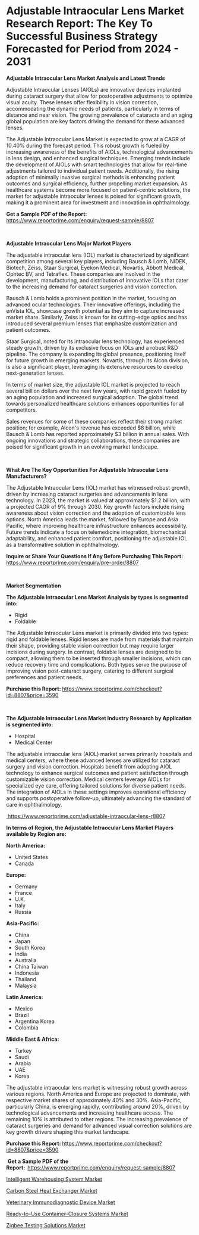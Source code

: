 <p><h1>Adjustable Intraocular Lens Market Research Report: The Key To Successful Business Strategy Forecasted for Period from 2024 - 2031</h1></p><p><strong>Adjustable Intraocular Lens Market Analysis and Latest Trends</strong></p>
<p><p>Adjustable Intraocular Lenses (AIOLs) are innovative devices implanted during cataract surgery that allow for postoperative adjustments to optimize visual acuity. These lenses offer flexibility in vision correction, accommodating the dynamic needs of patients, particularly in terms of distance and near vision. The growing prevalence of cataracts and an aging global population are key factors driving the demand for these advanced lenses.</p><p>The Adjustable Intraocular Lens Market is expected to grow at a CAGR of 10.40% during the forecast period. This robust growth is fueled by increasing awareness of the benefits of AIOLs, technological advancements in lens design, and enhanced surgical techniques. Emerging trends include the development of AIOLs with smart technologies that allow for real-time adjustments tailored to individual patient needs. Additionally, the rising adoption of minimally invasive surgical methods is enhancing patient outcomes and surgical efficiency, further propelling market expansion. As healthcare systems become more focused on patient-centric solutions, the market for adjustable intraocular lenses is poised for significant growth, making it a prominent area for investment and innovation in ophthalmology.</p></p>
<p><strong>Get a Sample PDF of the Report:&nbsp;</strong> <a href="https://www.reportprime.com/enquiry/request-sample/8807?utm_campaign=1109&utm_medium=2&utm_source=Github&utm_content=ia&utm_term=28112024&utm_id=adjustable-intraocular-lens">https://www.reportprime.com/enquiry/request-sample/8807</a></p>
<p>&nbsp;</p>
<p><strong>Adjustable Intraocular Lens Major Market Players</strong></p>
<p><p>The adjustable intraocular lens (IOL) market is characterized by significant competition among several key players, including Bausch & Lomb, NIDEK, Biotech, Zeiss, Staar Surgical, Eyekon Medical, Novartis, Abbott Medical, Ophtec BV, and Tetraflex. These companies are involved in the development, manufacturing, and distribution of innovative IOLs that cater to the increasing demand for cataract surgeries and vision correction.</p><p>Bausch & Lomb holds a prominent position in the market, focusing on advanced ocular technologies. Their innovative offerings, including the enVista IOL, showcase growth potential as they aim to capture increased market share. Similarly, Zeiss is known for its cutting-edge optics and has introduced several premium lenses that emphasize customization and patient outcomes.</p><p>Staar Surgical, noted for its intraocular lens technology, has experienced steady growth, driven by its exclusive focus on IOLs and a robust R&D pipeline. The company is expanding its global presence, positioning itself for future growth in emerging markets. Novartis, through its Alcon division, is also a significant player, leveraging its extensive resources to develop next-generation lenses.</p><p>In terms of market size, the adjustable IOL market is projected to reach several billion dollars over the next few years, with rapid growth fueled by an aging population and increased surgical adoption. The global trend towards personalized healthcare solutions enhances opportunities for all competitors.</p><p>Sales revenues for some of these companies reflect their strong market position; for example, Alcon's revenue has exceeded $8 billion, while Bausch & Lomb has reported approximately $3 billion in annual sales. With ongoing innovations and strategic collaborations, these companies are poised for significant growth in an evolving market landscape.</p></p>
<p>&nbsp;</p>
<p><strong>What Are The Key Opportunities For Adjustable Intraocular Lens Manufacturers?</strong></p>
<p><p>The Adjustable Intraocular Lens (IOL) market has witnessed robust growth, driven by increasing cataract surgeries and advancements in lens technology. In 2023, the market is valued at approximately $1.2 billion, with a projected CAGR of 9% through 2030. Key growth factors include rising awareness about vision correction and the adoption of customizable lens options. North America leads the market, followed by Europe and Asia Pacific, where improving healthcare infrastructure enhances accessibility. Future trends indicate a focus on telemedicine integration, biomechanical adaptability, and enhanced patient comfort, positioning the adjustable IOL as a transformative solution in ophthalmology.</p></p>
<p><strong>Inquire or Share Your Questions If Any Before Purchasing This Report:</strong> <a href="https://www.reportprime.com/enquiry/pre-order/8807?utm_campaign=1109&utm_medium=2&utm_source=Github&utm_content=ia&utm_term=28112024&utm_id=adjustable-intraocular-lens">https://www.reportprime.com/enquiry/pre-order/8807</a></p>
<p>&nbsp;</p>
<p><strong>Market Segmentation</strong></p>
<p><strong>The Adjustable Intraocular Lens Market Analysis by types is segmented into:</strong></p>
<p><ul><li>Rigid</li><li>Foldable</li></ul></p>
<p><p>The Adjustable Intraocular Lens market is primarily divided into two types: rigid and foldable lenses. Rigid lenses are made from materials that maintain their shape, providing stable vision correction but may require larger incisions during surgery. In contrast, foldable lenses are designed to be compact, allowing them to be inserted through smaller incisions, which can reduce recovery time and complications. Both types serve the purpose of improving vision post-cataract surgery, catering to different surgical preferences and patient needs.</p></p>
<p><strong>Purchase this Report:&nbsp;</strong><a href="https://www.reportprime.com/checkout?id=8807&price=3590&utm_campaign=1109&utm_medium=2&utm_source=Github&utm_content=ia&utm_term=28112024&utm_id=adjustable-intraocular-lens">https://www.reportprime.com/checkout?id=8807&price=3590</a></p>
<p>&nbsp;</p>
<p><strong>The Adjustable Intraocular Lens Market Industry Research by Application is segmented into:</strong></p>
<p><ul><li>Hospital</li><li>Medical Center</li></ul></p>
<p><p>The adjustable intraocular lens (AIOL) market serves primarily hospitals and medical centers, where these advanced lenses are utilized for cataract surgery and vision correction. Hospitals benefit from adopting AIOL technology to enhance surgical outcomes and patient satisfaction through customizable vision correction. Medical centers leverage AIOLs for specialized eye care, offering tailored solutions for diverse patient needs. The integration of AIOLs in these settings improves operational efficiency and supports postoperative follow-up, ultimately advancing the standard of care in ophthalmology.</p></p>
<p><a href="https://www.reportprime.com/adjustable-intraocular-lens-r8807?utm_campaign=1109&utm_medium=2&utm_source=Github&utm_content=ia&utm_term=28112024&utm_id=adjustable-intraocular-lens">&nbsp;https://www.reportprime.com/adjustable-intraocular-lens-r8807</a></p>
<p><strong>In terms of Region, the Adjustable Intraocular Lens Market Players available by Region are:</strong></p>
<p>
    <p> <strong> North America: </strong>
        <ul>
            <li>United States</li>
            <li>Canada</li>
        </ul>
        </p> 
    <p> <strong> Europe: </strong>
        <ul>
            <li>Germany</li>
            <li>France</li>
            <li>U.K.</li>
            <li>Italy</li>
            <li>Russia</li>
        </ul>
        </p> 
    <p> <strong> Asia-Pacific: </strong>
        <ul>
            <li>China</li>
            <li>Japan</li>
            <li>South Korea</li>
            <li>India</li>
            <li>Australia</li>
            <li>China Taiwan</li>
            <li>Indonesia</li>
            <li>Thailand</li>
            <li>Malaysia</li>
        </ul>
        </p> 
    <p> <strong> Latin America: </strong>
        <ul>
            <li>Mexico</li>
            <li>Brazil</li>
            <li>Argentina Korea</li>
            <li>Colombia</li>
        </ul>
        </p> 
    <p> <strong> Middle East & Africa: </strong>
        <ul>
            <li>Turkey</li>
            <li>Saudi</li>
            <li>Arabia</li>
            <li>UAE</li>
            <li>Korea</li>
        </ul>
    </p>
    </p>
<p><p>The adjustable intraocular lens market is witnessing robust growth across various regions. North America and Europe are projected to dominate, with respective market shares of approximately 40% and 30%. Asia-Pacific, particularly China, is emerging rapidly, contributing around 20%, driven by technological advancements and increasing healthcare access. The remaining 10% is attributed to other regions. The increasing prevalence of cataract surgeries and demand for advanced visual correction solutions are key growth drivers shaping this market landscape.</p></p>
<p><strong>Purchase this Report: </strong><a href="https://www.reportprime.com/checkout?id=8807&price=3590&utm_campaign=1109&utm_medium=2&utm_source=Github&utm_content=ia&utm_term=28112024&utm_id=adjustable-intraocular-lens">https://www.reportprime.com/checkout?id=8807&price=3590</a></p>
<p>&nbsp;<strong>Get a Sample PDF of the Report:&nbsp;&nbsp;</strong><a href="https://www.reportprime.com/enquiry/request-sample/8807?utm_campaign=1109&utm_medium=2&utm_source=Github&utm_content=ia&utm_term=28112024&utm_id=adjustable-intraocular-lens">https://www.reportprime.com/enquiry/request-sample/8807</a></p>
<p><strong></strong></p>
<p><p><a href="https://issuu.com/reportprime-2/docs/intelligent-warehousing-system-mark_fda09f1965ad5a?utm_campaign=1109&utm_medium=2&utm_source=Github&utm_content=ia&utm_term=28112024&utm_id=adjustable-intraocular-lens">Intelligent Warehousing System Market</a></p><p><a href="https://www.linkedin.com/pulse/regulatory-landscape-its-influence-global-carbon-steel-klfle?utm_campaign=1109&utm_medium=2&utm_source=Github&utm_content=ia&utm_term=28112024&utm_id=adjustable-intraocular-lens">Carbon Steel Heat Exchanger Market</a></p><p><a href="https://github.com/FahadAhmed223/Market-Research-Report-List-1/blob/main/veterinary-immunodiagnostic-device-market.md?utm_campaign=1109&utm_medium=2&utm_source=Github&utm_content=ia&utm_term=28112024&utm_id=adjustable-intraocular-lens">Veterinary Immunodiagnostic Device Market</a></p><p><a href="https://github.com/NargisHussain432/Market-Research-Report-List-1/blob/main/ready-to-use-container-closure-systems-market.md?utm_campaign=1109&utm_medium=2&utm_source=Github&utm_content=ia&utm_term=28112024&utm_id=adjustable-intraocular-lens">Ready-to-Use Container-Closure Systems Market</a></p><p><a href="https://issuu.com/reportprime-2/docs/zigbee-testing-solutions-market-siz_e39059cbd1706f?utm_campaign=1109&utm_medium=2&utm_source=Github&utm_content=ia&utm_term=28112024&utm_id=adjustable-intraocular-lens">Zigbee Testing Solutions Market</a></p></p>